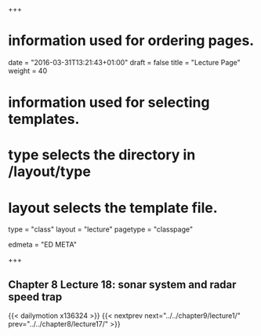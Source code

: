 +++
# information used for ordering pages.
date = "2016-03-31T13:21:43+01:00"
draft = false
title = "Lecture Page"
weight = 40

# information used for selecting templates.
# type selects the directory in /layout/type
# layout selects the template file.

type   = "class"
layout = "lecture"
pagetype = "classpage"





edmeta = "ED META"

+++
## Chapter 8 Lecture 18: sonar system and radar speed trap
{{< dailymotion x136324 >}}
{{< nextprev next="../../chapter9/lecture1/"     prev="../../chapter8/lecture17/"  >}}

